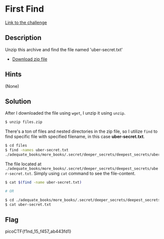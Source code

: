 # First Find

[Link to the challenge](https://play.picoctf.org/practice/challenge/320)

## Description

Unzip this archive and find the file named 'uber-secret.txt'

- [Download zip file](https://artifacts.picoctf.net/c/501/files.zip)

## Hints

(None)

## Solution

After I downloaded the file using `wget`, I unzip it using `unzip`.

```bash
$ unzip files.zip
```

There's a ton of files and nested directories in the zip file, so I utilize `find` to find specific file with specified filename, in this case **uber-secret.txt**.

```bash
$ cd files
$ find -names uber-secret.txt
./adequate_books/more_books/.secret/deeper_secrets/deepest_secrets/uber-secret.txt
```

The file located at `./adequate_books/more_books/.secret/deeper_secrets/deepest_secrets/uber-secret.txt`. Simply using `cat` command to see the file-content.

```bash
$ cat $(find -name uber-secret.txt)

# OR

$ cd ./adequate_books/more_books/.secret/deeper_secrets/deepest_secrets/
$ cat uber-secret.txt
```

## Flag

picoCTF{f1nd_15_f457_ab443fd1}
